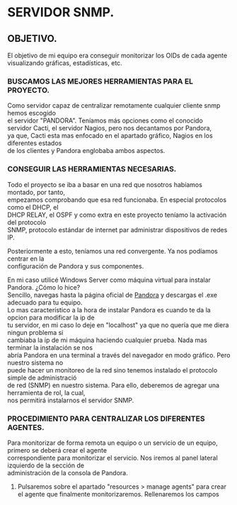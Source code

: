 # SERVIDOR SNMP.  

## OBJETIVO.  

El objetivo de mi equipo era conseguir monitorizar los OIDs de cada agente visualizando gráficas, estadísticas, etc.  

### BUSCAMOS LAS MEJORES HERRAMIENTAS PARA EL PROYECTO.  

Como servidor capaz de centralizar remotamente cualquier cliente snmp hemos escogido  
el servidor "PANDORA". Teníamos más opciones como el conocido  
servidor Cacti, el servidor Nagios, pero nos decantamos por Pandora,  
ya que, Cacti esta mas enfocado en el apartado gráfico, Nagios en los diferentes estados  
de los clientes y Pandora englobaba ambos aspectos.  

### CONSEGUIR LAS HERRAMIENTAS NECESARIAS.  

Todo el proyecto se iba a basar en una red que nosotros habíamos montado, por tanto,  
empezamos comprobando que esa red funcionaba. En especial protocolos como el DHCP, el  
DHCP RELAY, el OSPF y como extra en este proyecto teníamo la activación del protocolo  
SNMP, protocolo estándar de internet par administrar dispositivos de redes IP.  

Posteriormente a esto, teníamos una red convergente. Ya nos podíamos centrar en la  
configuración de Pandora y sus componentes.

En mi caso utilicé Windows Server como máquina virtual para instalar Pandora. ¿Cómo lo hice?  
Sencillo, navegas hasta la página oficial de [Pandora](https://pandorafms.org/es/) y descargas el .exe adecuado para tu equipo.  
Lo mas característico a la hora de instalar Pandora es cuando te da la opcion para modificar la ip de  
tu servidor, en mi caso lo deje en "localhost" ya que no quería que me diera ningun problema si  
cambiaba la ip de mi máquina haciendo cualquier prueba. Nada mas terminar la instalación se nos  
abría Pandora en una terminal a través del navegador en modo gráfico. Pero nuestro sistema no  
puede hacer un monitoreo de la red sino tenemos instalado el protocolo simple de administració  
de red (SNMP) en nuestro sistema. Para ello, deberemos de agregar una herramienta de rol, la cual,  
nos permitirá instalarnos el servidor SNMP.

### PROCEDIMIENTO PARA CENTRALIZAR LOS DIFERENTES AGENTES.

Para monitorizar de forma remota un equipo o un servicio de un equipo, primero se deberá crear el agente  
correspondiente para monitorizar el servicio. Nos iremos al panel lateral izquierdo de la sección de  
administración de la consola de Pandora.  
1. Pulsaremos sobre el apartado "resources > manage agents" para crear el agente que finalmente monitorizaremos. Rellenaremos los campos  



